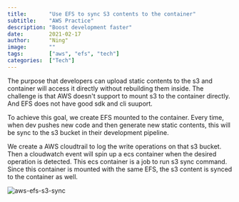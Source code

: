 ```yaml
---
title:       "Use EFS to sync S3 contents to the container"
subtitle:    "AWS Practice"
description: "Boost development faster"
date:        2021-02-17
author:      "Ning"
image:       ""
tags:        ["aws", "efs", "tech"]
categories:  ["Tech"]
---
```

The purpose that developers can upload static contents to the s3 and container will access it directly without rebuilding them inside. The challenge is that AWS doesn't support to mount s3 to the container directly. And EFS does not have good sdk and cli suuport.

To achieve this goal, we create EFS mounted to the container. Every time, when dev pushes new code and then generate new static contents, this will be sync to the s3 bucket in their development pipeline.

We create a AWS cloudtrail to log the write operations on that s3 bucket. Then a cloudwatch event will spin up a ecs container when the desired operation is detected. This ecs container is a job to run s3 sync command. Since this container is mounted with the same EFS, the s3 content is synced to the container as well.


![aws-efs-s3-sync](/img/aws-efs-s3-sync.png )
